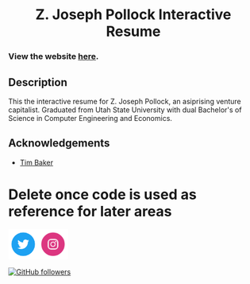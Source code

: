 <div align="center">

# Z. Joseph Pollock Interactive Resume

</div>

### View the website [here](https://zjosephpollock.com).

## Description

This the interactive resume for Z. Joseph Pollock, an asiprising venture capitalist. Graduated from Utah State University with dual Bachelor's of Science in Computer Engineering and Economics.

## Acknowledgements
* [Tim Baker](https://github.com/jpoll962/zjosephpollock-resume-website)


# Delete once code is used as reference for later areas
<a href="https://twitter.com/timbakerx"><img src="https://github.com/aritraroy/social-icons/blob/master/twitter-icon.png?raw=true" width="60"></a><a href="https://instagram.com/tbakerx"><img src="https://github.com/aritraroy/social-icons/blob/master/instagram-icon.png?raw=true" width="60"></a>

[![GitHub followers](https://img.shields.io/github/followers/tbakerx.svg?style=social&label=Follow)](https://github.com/tbakerx/)

